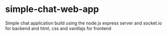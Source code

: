 # simple-chat-web-app
Simple chat application build using the node.js express server and socket.io for backend and html, css and vanillajs for frontend
